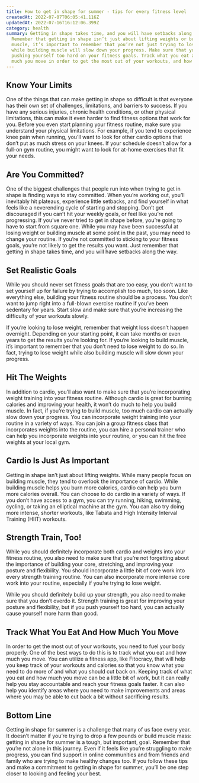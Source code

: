 ```yaml
---
title: How to get in shape for summer - tips for every fitness level
createdAt: 2022-07-07T06:05:41.116Z
updatedAt: 2022-07-16T16:12:06.399Z
category: health
summary: Getting in shape takes time, and you will have setbacks along the way.
  Remember that getting in shape isn’t just about lifting weights or building
  muscle, it’s important to remember that you’re not just trying to lose weight
  while building muscle will slow down your progress. Make sure that you're not
  pushing yourself too hard on your fitness goals. Track what you eat and how
  much you move in order to get the most out of your workouts, and how you eat.
---
```


## Know Your Limits

One of the things that can make getting in shape so difficult is that everyone has their own set of challenges, limitations, and barriers to success. If you have any serious injuries, chronic health conditions, or other physical limitations, this can make it even harder to find fitness options that work for you. Before you even start planning your fitness routine, make sure you understand your physical limitations.
For example, if you tend to experience knee pain when running, you’ll want to look for other cardio options that don’t put as much stress on your knees. If your schedule doesn’t allow for a full-on gym routine, you might want to look for at-home exercises that fit your needs.

## Are You Committed?

One of the biggest challenges that people run into when trying to get in shape is finding ways to stay committed. When you’re working out, you’ll inevitably hit plateaus, experience little setbacks, and find yourself in what feels like a neverending cycle of starting and stopping. Don’t get discouraged if you can’t hit your weekly goals, or feel like you’re not progressing. If you’ve never tried to get in shape before, you’re going to have to start from square one. While you may have been successful at losing weight or building muscle at some point in the past, you may need to change your routine. If you’re not committed to sticking to your fitness goals, you’re not likely to get the results you want. Just remember that getting in shape takes time, and you will have setbacks along the way.

## Set Realistic Goals

While you should never set fitness goals that are too easy, you don’t want to set yourself up for failure by trying to accomplish too much, too soon. Like everything else, building your fitness routine should be a process. You don’t want to jump right into a full-blown exercise routine if you’ve been sedentary for years. Start slow and make sure that you’re increasing the difficulty of your workouts slowly.

If you’re looking to lose weight, remember that weight loss doesn’t happen overnight. Depending on your starting point, it can take months or even years to get the results you’re looking for. If you’re looking to build muscle, it’s important to remember that you don’t need to lose weight to do so. In fact, trying to lose weight while also building muscle will slow down your progress.

## Hit The Weights

In addition to cardio, you’ll also want to make sure that you’re incorporating weight training into your fitness routine. Although cardio is great for burning calories and improving your health, it won’t do much to help you build muscle. In fact, if you’re trying to build muscle, too much cardio can actually slow down your progress.
You can incorporate weight training into your routine in a variety of ways. You can join a group fitness class that incorporates weights into the routine, you can hire a personal trainer who can help you incorporate weights into your routine, or you can hit the free weights at your local gym.

## Cardio Is Just As Important

Getting in shape isn’t just about lifting weights. While many people focus on building muscle, they tend to overlook the importance of cardio. While building muscle helps you burn more calories, cardio can help you burn more calories overall.
You can choose to do cardio in a variety of ways. If you don’t have access to a gym, you can try running, hiking, swimming, cycling, or taking an elliptical machine at the gym. You can also try doing more intense, shorter workouts, like Tabata and High Intensity Interval Training (HIIT) workouts.

## Strength Train, Too!

While you should definitely incorporate both cardio and weights into your fitness routine, you also need to make sure that you’re not forgetting about the importance of building your core, stretching, and improving your posture and flexibility.
You should incorporate a little bit of core work into every strength training routine. You can also incorporate more intense core work into your routine, especially if you’re trying to lose weight.

While you should definitely build up your strength, you also need to make sure that you don’t overdo it. Strength training is great for improving your posture and flexibility, but if you push yourself too hard, you can actually cause yourself more harm than good.

## Track What You Eat And How Much You Move

In order to get the most out of your workouts, you need to fuel your body properly. One of the best ways to do this is to track what you eat and how much you move. You can utilize a fitness app, like Fitocracy, that will help you keep track of your workouts and calories so that you know what you need to do more of and what you should cut back on.
Keeping track of what you eat and how much you move can be a little bit of work, but it can really help you stay accountable and reach your fitness goals faster. It can also help you identify areas where you need to make improvements and areas where you may be able to cut back a bit without sacrificing results.

## Bottom Line

Getting in shape for summer is a challenge that many of us face every year. It doesn’t matter if you’re trying to drop a few pounds or build muscle mass: getting in shape for summer is a tough, but important, goal.
Remember that you’re not alone in this journey. Even if it feels like you’re struggling to make progress, you can find support in online communities and from friends and family who are trying to make healthy changes too.
If you follow these tips and make a commitment to getting in shape for summer, you’ll be one step closer to looking and feeling your best.
